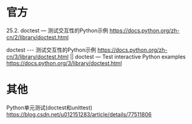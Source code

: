 
# 官方

25.2. doctest — 测试交互性的Python示例 https://docs.python.org/zh-cn/2/library/doctest.html

doctest --- 测试交互性的Python示例 https://docs.python.org/zh-cn/3/library/doctest.html || doctest — Test interactive Python examples https://docs.python.org/3/library/doctest.html

# 其他

Python单元测试(doctest和unittest) https://blog.csdn.net/u012151283/article/details/77511806
